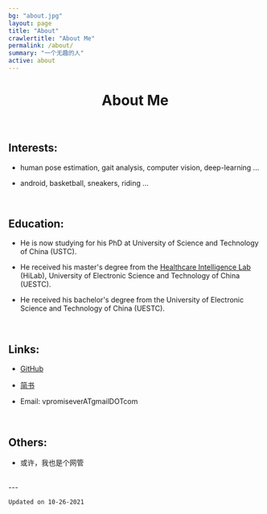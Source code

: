 ```yaml
---
bg: "about.jpg"
layout: page
title: "About"
crawlertitle: "About Me"
permalink: /about/
summary: "一个无趣的人"
active: about
---
```


# <center>About Me</center>

<!-- <center>一个无趣的人</center> -->

<br/>

## Interests:

- human pose estimation, gait analysis, computer vision, deep-learning ... 

- android, basketball, sneakers, riding ... 

<!-- <br/> -->
<!-- ![My GitHub](https://github-readme-stats.vercel.app/api?username=vpromise&bg_color=00f2fe,00f2fe,4facfe&title_color=fff&text_color=fff) -->

<!-- <br/>
<center>Just keep making magic!</center> -->

<br/>

## Education:

- He is now studying for his PhD at University of Science and Technology of China (USTC).

- He received his master's degree from the [Healthcare Intelligence Lab](http://faculty.uestc.edu.cn/HiLab/zh_CN/index.htm) (HiLab), University of Electronic Science and Technology of China (UESTC).

- He received his bachelor's degree from the University of Electronic Science and Technology of China (UESTC).

<br/>

## Links:

- [GitHub](https://github.com/vpromise/)

- [简书](https://www.jianshu.com/u/cf0e68109e57)

- Email: vpromiseverATgmailDOTcom

<br/>

## Others:

- 或许，我也是个网管

<br/>
---

`Updated on 10-26-2021`
